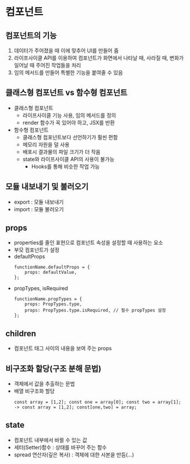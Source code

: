 # 컴포넌트

## 컴포넌트의 기능
1. 데이터가 주어졌을 때 이에 맞추어 UI를 만들어 줌
2. 라이프사이클 API를 이용하여 컴포넌트가 화면에서 나타날 때, 사라질 때, 변화가 일어날 때 주어진 작업들을 처리
3. 임의 메서드를 만들어 특별한 기능을 붙여줄 수 있음

## 클래스형 컴포넌트 vs 함수형 컴포넌트
* 클래스형 컴포넌트
    - 라이프사이클 기능 사용, 임의 메서드를 정의
    - render 함수가 꼭 있어야 하고, JSX를 반환
* 함수형 컴포넌트
    - 클래스형 컴포넌트보다 선언하기가 훨씬 편함
    - 메모리 자원을 덜 사용
    - 배포시 결과물의 파일 크기가 더 작음
    - state와 라이프사이클 API의 사용이 불가능
        + Hooks를 통해 비슷한 작업 가능

## 모듈 내보내기 및 불러오기
* export : 모듈 내보내기
* import : 모듈 불러오기

## props
* properties를 줄인 표현으로 컴포넌트 속성을 설정할 때 사용하는 요소
* 부모 컴포넌트가 설정
* defaultProps
    ```
    functionName.defaultProps = {
        props: defaultValue,
    };
    ```
* propTypes, isRequired
    ```
    functionName.propTypes = {
        props: PropTypes.type,
        props: PropTypes.type.isRequired, // 필수 propTypes 설정
    };
    ```

## children
* 컴포넌트 태그 사이의 내용을 보여 주는 props

## 비구조화 할당(구조 분해 문법)
* 객체에서 값을 추출하는 문법
* 배열 비구조화 할당
    ```
    const array = [1,2]; const one = array[0]; const two = array[1];
    -> const array = [1,2]; const[one,two] = array;

## state
* 컴포넌트 내부에서 바뀔 수 있는 값
* 세터(Setter)함수 : 상태를 바꾸어 주는 함수
* spread 연산자(깊은 복사) : 객체에 대한 사본을 만듬(...)